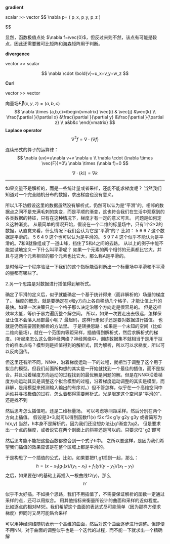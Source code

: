 


**gradient**

scalar >> vector
$$
\nabla  p=
(
  p_x, p_y, p_z )

$$



显然，函数极值点处 $\nabla f=\vec{0}$，但反过来则不然，该点有可能是鞍点，因此还需要雅可比矩阵和海森矩阵用于判断。

**divergence**

vector >> scalar

$$
\nabla \cdot \bold{v}=u_x+v_y+w_z
$$



**Curl**

vector >> vector

向量场$\vec{F}(x,y,z)=(a,b,c)$
$$
\nabla \times (a,b,c)=\begin{vmatrix}
 \vec{i} & \vec{j} &\vec{k} \\ 
 \frac{\partial }{\partial x} &\frac{\partial }{\partial y} &\frac{\partial }{\partial z}
  \\ a&b&c \end{vmatrix}
$$
**Laplace operator**
$$
\nabla^2 f=\nabla\cdot (\nabla f)
$$


连续形式的算子的运算律：
$$
\nabla (uv)=u\nabla v+v \nabla u \\
\nabla \cdot (\nabla \times \vec{F})=0\\
\nabla \times (\nabla f)=0
$$

$$
\nabla \cdot (k\mathbb{I})=\nabla k
$$

---

如果变量不是解析的，而是一些统计量或者采样，还能不能求梯度呢？
当然我们知道对一个完全随机分布的数据，求出梯度也没有意义。

所以,1.不妨假设这里的数据虽然没有解析式，仍然可以认为是“平滑”的。相邻的数据点之间不是充满毛刺的突变，而是平顺的渐变，这也符合我们在生活中观察到的各类数据的特征，只有在这种情况下，梯度才有一定的意义可言。
问题是如何定义这种渐变。
从最简单的情况开始，假设在一个二维的标量场中，只有1个2×2的数据，从直觉来看，什么情况下我们会认为它是“平滑”的？
比如：
5 6
6 7
这个数据是平滑的。
5 6 
4 9
这个也可以认为是平滑的。
5 9
7 4
这个似乎不能认为是平滑的。7和9就像组成了一道山峰，挡住了5和4之间的去路。
从以上的例子中能不能尝试地定义一下什么叫平滑呢？
如果一个元素的两个相邻的元素都比它大，并且与这两个元素相邻的那个元素也比它大，那么称A是平滑的。

是时候写一个程序验证一下我们的这个指标能否判断出一个标量场中平滑和不平滑的量都有哪些了。

2.另一个思路是对数据进行插值得到解析式。


确定了平滑的定义后，似乎就能确定一个基于统计得来（而非解析的）场量的梯度了。
梯度的概念，就是要确定在x和y方向上各自移动几个格子，才能让值上升的最快。如果一次决策只走一个格子那么决定沿哪个方向走是很容易的。
但是这样效率太低，等价于暴力遍历整个解空间。
所以，如果一次要走出去很远，怎样保证让值不会落入局部最小呢？
最起码，这样行走似乎还是要对数据进行插值。
也就是仍然需要回到解析的方法里。
于是转换思路：如果是一个未知的空间（比如二维向量场），就在一个范围内等距采样，插值得到解析式，然后求解析式的梯度。（听起来怎么这么像神经网络？神经网络中，训练数据集不就相当于是用于拟合的样本点吗？模型则是插值得到的解析式，因为解析，所以可以求梯度，所以可以反向回传。

但这里还有所不同，NN中，沿着梯度运动一下的过程，就相当于调整了这个用于拟合的模型。但我们前面所构想的其实是一开始就找到一个最佳的插值，而不是拟合。并且沿着梯度方向运动的过程找到的最优解是问题的解。但是在NN中沿着梯度方向运动其实是调整这个拟合模型的过程，沿着梯度运动调整的其实是模型，而非解，是用模型来预测输入输出的有序对。）但不管怎样，似乎在一个高维空间中运动并寻找极值的过程，怎么着都得需要解析式。光是限定这个空间是“平滑的”，还是找不到

然后思考怎么插值吧。还是二维标量场。
可以考虑等间距采样。然后分别在两个方向上插值。
假设是3*3,就可以得到函数f1(x) f2x f3x
g1y g2y g3y  或者简写为h(x,y) 当然，h本身不是解析的。因为我们还没想办法让g1渐变为g2。
但是要求出一个点的梯度，或者说它在两个剖面上的斜率还是可以的。只要求f2' g2'即可

然后思考能不能把这些函数都整合到一个式子h中。
之所以要这样，是因为我们希望我们插值的效果应该是在整个区域上都是平滑的。

于是构思了一个插值的公式，比如，如果要把f1,g1插到一起，那么：
$$
h=(x-x_1)g_1(x)/(y_1-x_1)+f_1(y)(y-y_1)/(x_1-y_1)
$$
之后，如果要在h的基础上再插入一根曲线f2(y)，那么
$$
h'
$$

似乎不太好插。不如换个思路，我们不用插值了，不需要保证解析的函数一定通过采样的点，还可以用拟合。
用其他指标来衡量所设计的曲面和采样的近似程度。
比如逐点的相对MSE。我们希望这个曲面的表达式尽可能简单（因为那样方便求梯度）但同时又尽可能贴合采样


可以用神经网络随机表示一个高维的曲面，然后对这个曲面逐步进行调整。但即便不用NN，对于曲面的调整似乎也是一个迭代的过程，而不能一下就求出一个精确解

